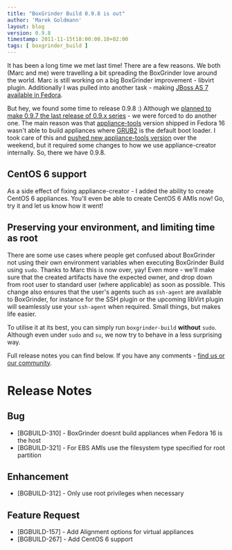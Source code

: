 ```yaml
---
title: "BoxGrinder Build 0.9.8 is out"
author: 'Marek Goldmann'
layout: blog
version: 0.9.8
timestamp: 2011-11-15t18:00:00.10+02:00
tags: [ boxgrinder_build ]
---
```


It has been a long time we met last time! There are a few reasons. We both (Marc and me) were travelling a bit spreading the BoxGrinder love around the world. Marc is still working on a big BoxGrinder improvement - libvirt plugin. Additionally I was pulled into another task - making [JBoss AS 7 available in Fedora](http://fedoraproject.org/wiki/JBossAS7).

But hey, we found some time to release 0.9.8 :) Although we [planned to make 0.9.7 the last release of 0.9.x series](/blog/2011/09/12/boxgrinder-build-0-9-7-and-beyond/) - we were forced to do another one. The main reason was that [appliance-tools](http://thincrust.org/tooling.html) version shipped in Fedora 16 wasn't able to build appliances where [GRUB2](http://www.gnu.org/software/grub/) is the default boot loader. I took care of this and [pushed new appliance-tools version](https://admin.fedoraproject.org/updates/FEDORA-2011-15799) over the weekend, but it required some changes to how we use appliance-creator internally. So, there we have 0.9.8.

## CentOS 6 support

As a side effect of fixing appliance-creator - I added the ability to create CentOS 6 appliances. You'll even be able to create CentOS 6 AMIs now! Go, try it and let us know how it went!

## Preserving your environment, and limiting time as root

There are some use cases where people get confused about BoxGrinder not using their own environment variables when executing BoxGrinder Build using `sudo`. Thanks to Marc this is now over, yay! Even more - we'll make sure that the created artifacts have the expected owner, and drop down from root user to standard user (where applicable) as soon as possible.  This change also ensures that the user's agents such as `ssh-agent` are available to BoxGrinder, for instance for the SSH plugin or the upcoming libVirt plugin will seamlessly use your `ssh-agent` when required. Small things, but makes life easier.

To utilise it at its best, you can simply run `boxgrinder-build` **without** `sudo`. Although even under `sudo` and `su`, we now try to behave in a less surprising way.  

Full release notes you can find below. If you have any comments - [find us or our community](/community/).

# Release Notes

## Bug

* [BGBUILD-310] - BoxGrinder doesnt build appliances when Fedora 16 is the host
* [BGBUILD-321] - For EBS AMIs use the filesystem type specified for root partition

## Enhancement

* [BGBUILD-312] - Only use root privileges when necessary

## Feature Request

* [BGBUILD-157] - Add Alignment options for virtual appliances
* [BGBUILD-267] - Add CentOS 6 support

